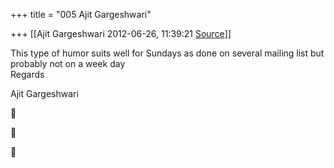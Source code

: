 +++
title = "005 Ajit Gargeshwari"

+++
[[Ajit Gargeshwari	2012-06-26, 11:39:21 [Source](https://groups.google.com/g/bvparishat/c/LcYxllA8Fhk)]]



This type of humor suits well for Sundays as done on several mailing list but probably not on a week day  
Regards  
  
Ajit Gargeshwari  
  

  

>   
> > 
> > 
> >   
> > 
> > 
> > 
> > 







